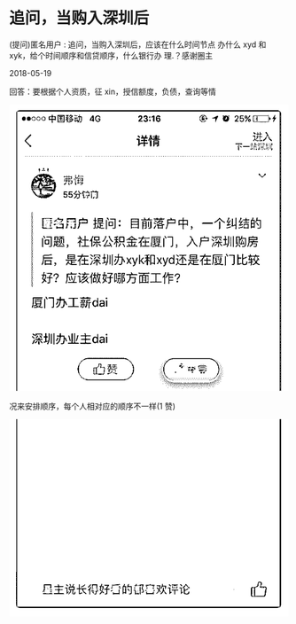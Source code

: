 # 追问，当购入深圳后

(提问)匿名用户 : 追问，当购入深圳后，应该在什么时间节点 办什么 xyd 和 xyk，给个时间顺序和信贷顺序，什么银行办 理.？感谢圈主

2018-05-19

回答：要根据个人资质，征 xin，授信额度，负债，查询等情

![image](img/Image_152.png)

况来安排顺序，每个人相对应的顺序不一样(1 赞)

![image](img/Image_153.png)
